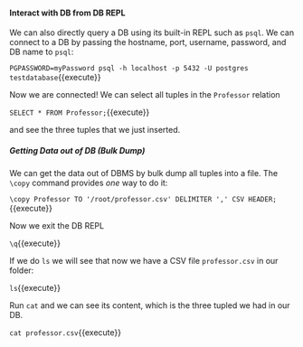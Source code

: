 
#### Interact with DB from DB REPL

We can also directly query a DB using its built-in REPL such as `psql`.
We can connect to a DB by passing the hostname, port, username, password,
and DB name to `psql`:

``PGPASSWORD=myPassword psql -h localhost -p 5432 -U postgres testdatabase``{{execute}}

Now we are connected! We can select all tuples in the `Professor` relation

``SELECT * FROM Professor;``{{execute}}

and see the three tuples that we just inserted.

##### Getting Data out of DB (Bulk Dump)

We can get the data out of DBMS by bulk dump all tuples into a file.
The `\copy` command provides _one_ way to do it:

``\copy Professor TO '/root/professor.csv' DELIMITER ',' CSV HEADER;``{{execute}}

Now we exit the DB REPL

``\q``{{execute}}

If we do `ls` we will see that now we have a CSV file `professor.csv`
in our folder:

``ls``{{execute}}

Run `cat` and we can see its content, which is the three tupled we had in our DB.

``cat professor.csv``{{execute}}